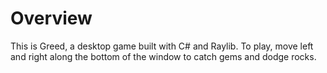 # Overview
This is Greed, a desktop game built with C# and Raylib. To play, move left and right along the bottom of the window to catch gems and dodge rocks.

